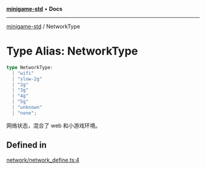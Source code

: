 [**minigame-std**](../README.md) • **Docs**

***

[minigame-std](../README.md) / NetworkType

# Type Alias: NetworkType

```ts
type NetworkType: 
  | "wifi"
  | "slow-2g"
  | "2g"
  | "3g"
  | "4g"
  | "5g"
  | "unknown"
  | "none";
```

网络状态，混合了 web 和小游戏环境。

## Defined in

[network/network\_define.ts:4](https://github.com/JiangJie/minigame-std/blob/e98ab0af7ad78dc07fcec865ee164ff1e7efe9cf/src/std/network/network_define.ts#L4)
